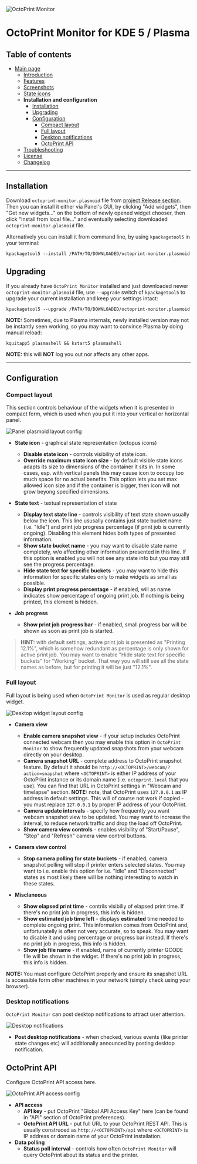 ![OctoPrint Monitor](img/logo.png)
# OctoPrint Monitor for KDE 5 / Plasma #

## Table of contents ##

 * [Main page](../README.md)
   * [Introduction](../README.md#introduction)
   * [Features](../README.md#features)
   * [Screenshots](../README.md#screenshots)
   * [State icons](states.md)
   * **Installation and configuration**
     * [Installation](#installation)
     * [Upgrading](#upgrading)
     * [Configuration](#configuration)
       * [Compact layout](#compact-layout)
       * [Full layout](#full-layout)
       * [Desktop notifications](#desktop-notifications)
       * [OctoPrint API](#octoprint-api)
   * [Troubleshooting](troubles.md)
   * [License](../README.md/#license)
   * [Changelog](../CHANGES.md)

---

## Installation ##

Download `octoprint-monitor.plasmoid` file from
[project Release section](https://github.com/MarcinOrlowski/octoprint-monitor/releases).
Then you can install it either via Panel's GUI, by clicking "Add widgets", then "Get new widgets..."
on the bottom of newly opened widget chooser, then click "Install from local file..." and eventually
selecting downloaded `octoprint-monitor.plasmoid` file.

Alternatively you can install it from command line, by using `kpackagetool5` in your terminal:

    kpackagetool5 --install /PATH/TO/DOWNLOADED/octoprint-monitor.plasmoid 

## Upgrading ##

If you already have `OctoPrint Monitor` installed and just downloaded newer `octoprint-monitor.plasmoid` file,
use `--upgrade` switch of `kpackagetool5` to upgrade your current installation and keep your settings intact:

    kpackagetool5 --upgrade /PATH/TO/DOWNLOADED/octoprint-monitor.plasmoid

**NOTE:** Sometimes, due to Plasma internals, newly installed version may not be instantly seen working,
so you may want to convince Plasma by doing manual reload:

    kquitapp5 plasmashell && kstart5 plasmashell
    
**NOTE:** this will **NOT** log you out nor affects any other apps. 

---

## Configuration ##

### Compact layout ###

This section controls behaviour of the widgets when it is presented in compact form, which is 
used when you put it into your vertical or horizontal panel.

![Panel plasmoid layout config](img/config-compact.png)

 - **State icon** - graphical state representation (octopus icons)
   - **Disable state icon** - controls visibility of state icon. 
   - **Override maximum state icon size** - by default visible state icons adapts its size to
     dimensions of the container it sits in. In some cases, esp. with vertical panels this may
     cause icon to occupy too much space for no actual benefits. This option lets you set
     max allowed icon size and if the container is bigger, then icon will not grow beyong
     specified dimensions.

- **State text** - textual representation of state
  - **Display text state line** - controls visibility of text state shown usually below the icon.
    This line ususally contains just state bucket name (i.e. "Idle") and print job progress
    percentage (if print job is currently ongoing). Disabling this element hides both types
    of presented information.
  - **Show state bucket name** - you may want to disable state name completely, w/o affecting
    other information presented in this line. If this option is enabled you will not see any
    state info but you may still see the progress percentage.
  - **Hide state text for specific buckets** - you may want to hide this information
    for specific states only to make widgets as small as possible.
  - **Display print progress percentage** - if enabled, will as name indicates show
    percentage of ongoing print job. If nothing is being printed, this element is hidden.

- **Job progress**
  - **Show print job progress bar** - if enabled, small progress bar will be shown as
    soon as print job is started.

> **HINT:** with default settings, active print job is presented as "Printing 12.1%",
> which is somehow redundant as percentage is only shown for active print job. You may
> want to enable "Hide state text for specific buckets" for "Working" bucket. That way
> you will still see all the state names as before, but for printing it will be just
> "12.1%".
  
### Full layout ###

Full layout is being used when `OctoPrint Monitor` is used as regular desktop widget.

![Desktop widget layout config](img/config-full.png)

 - **Camera view**
   - **Enable camera snapshot view** - if your setup includes OctoPrint connected webcam
     then you may enable this option in `OctoPrint Monitor` to show frequently updated
     snapshots from your webcam directly on your desktop.
   - **Camera snapshot URL** - complete address to OctoPrint snapshot feature. By default
     it should be `http://<OCTOPRINT>/webcam/?action=snapshot` where `<OCTOPRINT>` is either
     IP address of your OctoPrint instance or its domain name (i.e. `octoprint.local` that
     you use). You can find that URL in OctoPrint settings in "Webcam and timelapse" section.
     **NOTE:** note, that OctoPrint uses `127.0.0.1` as IP address in default settings. This
     will of course not work if copied - you must replace `127.0.0.1` by proper IP address
     of your OctoPrint.
   - **Camera update intervals** - specify how frequently you want webcam snapshot view
     to be updated. You may want to increase the interval, to reduce network traffic and
     drop the load off OctoPrint.
   - **Show camera view controls** - enables visibility of "Start/Pause", "Stop" and 
     "Refresh" camera view control buttons.

 - **Camera view control**
   - **Stop camera polling for state buckets** - if enabled, camera snapshot polling
     will stop if printer enters selected states. You may want to i.e. enable this
     option for i.e. "Idle" and "Disconnected" states as most likely there will be nothing
     interesting to watch in these states.  
 - **Misclaneous**
   - **Show elapsed print time** - contrils visibiliy of elapsed print time. If there's
     no print job in progress, this info is hidden.
   - **Show estimated job time left** - displays **estimated** time needed to complete
     ongoing print. This information comes from OctoPrint and, unfortunatelly is often
     not very accurate, so to speak. You may want to disable it and using percentage
     or progress bar instead. If there's no print job in progress, this info is hidden.
   - **Show job file name** - if enabled, name of currently printer GCODE file will
     be shown in the widget. If there's no print job in progress, this info is hidden.
   
 **NOTE:** You must configure OctoPrint properly and ensure its snapshot URL is accessible
 form other machines in your network (simply check using your browser).   

### Desktop notifications ###

`OctoPrint Monitor` can post desktop notifications to attract user attention. 

![Desktop notifications](img/config-notifications.png)

 - **Post desktop notifications** - when checked, various events (like printer state changes etc)
   will additionally announced by posting desktop notification.


## OctoPrint API ##

Configure OctoPrint API access here.

![OctoPrint API access config](img/config-api.png)

 - **API access**
   - **API key** - put OctoPrint "Global API Access Key" here (can be found in "API"
     section of OctoPrint preferences).
   - **OctoPrint API URL** - put full URL to your OctoPrint REST API. This is usually
     construced as `http://<OCTOPRINT>/api` where `<OCTOPRINT>` is IP address or domain
     name of your OctoPrint installation.
 - **Data polling**
   - **Status poll interval** - controls how often `OctoPrint Monitor` will query
     OctoPrint about its status and the printer. 

